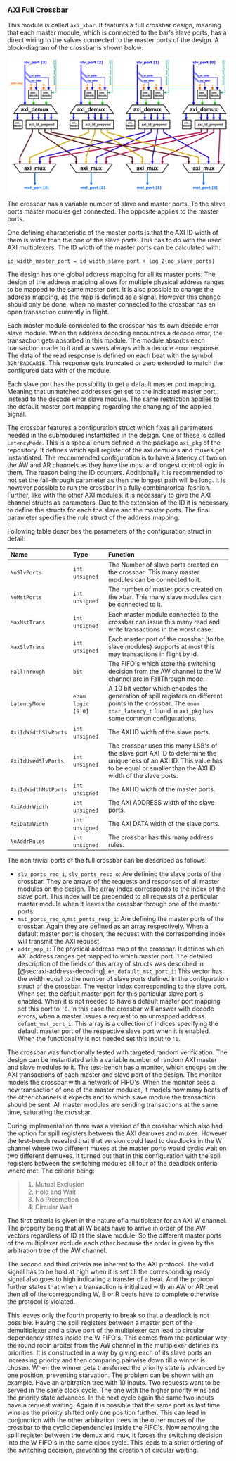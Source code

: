 ### AXI Full Crossbar

This module is called `axi_xbar`. It features a full crossbar design, meaning that each master module, which is connected to the bar's slave ports, has a direct wiring to the salves connected to the master ports of the design.
A block-diagram of the crossbar is shown below:

![Block-diagram showing the design of the full AXI4 Crossbar.](figures/axi_xbar.png  "Block-diagram showing the design of the full AXI4 Crossbar.")

The crossbar has a variable number of slave and master ports. To the slave ports master modules get connected. The opposite applies to the master ports.

One defining characteristic of the master ports is that the AXI ID width of them is wider than the one of the slave ports. This has to do with the used AXI multiplexers. The ID width of the master ports can be calculated with:

```
id_width_master_port = id_width_slave_port + log_2(no_slave_ports)
```

The design has one global address mapping for all its master ports. The design of the address mapping allows for multiple physical address ranges to be mapped to the same master port. It is also possible to change the address mapping, as the map is defined as a signal. However this change should only be done, when no master connected to the crossbar has an open transaction currently in flight.

Each master module connected to the crossbar has its own decode error slave module. When the address decoding encounters a decode error, the transaction gets absorbed in this module. The module absorbs each transaction made to it and answers always with a decode error response. The data of the read response is defined on each beat with the symbol `32h'BADCAB1E`. This response gets truncated or zero extended to match the configured data with of the module.

Each slave port has the possibility to get a default master port mapping. Meaning that unmatched addresses get set to the indicated master port, instead to the decode error slave module. The same restriction applies to the default master port mapping regarding the changing of the applied signal.

The crossbar features a configuration struct which fixes all parameters needed in the submodules instantiated in the design. One of these is called `LatencyMode`. This is a special enum defined in the package `axi_pkg` of the repository. It defines which spill register of the axi demuxes and muxes get instantiated. The recommended configuration is to have a latency of two on the AW and AR channels as they have the most and longest control logic in them. The reason being the ID counters. Additionally it is recommended to not set the fall-through parameter as then the longest path will be long. It is however possible to run the crossbar in a fully combinatorical fashion. Further, like with the other AXI modules, it is necessary to give the AXI channel structs as parameters. Due to the extension of the ID it is necessary to define the structs for each the slave and the master ports. The final parameter specifies the rule struct of the address mapping.

Following table describes the parameters of the configuration struct in detail:

| Name | Type | Function |
|:------------------ |:----------------- |:---------------------------------- |
| `NoSlvPorts` | `int unsigned` | The Number of slave ports created on the crossbar. This many master modules can be connected to it. |
| `NoMstPorts` | `int unsigned` | The number of master ports created on the xbar. This many slave modules can be connected to it. |
| `MaxMstTrans` | `int unsigned` | Each master module connected to the crossbar can issue this many read and write transactions in the worst case. |
| `MaxSlvTrans` | `int unsigned` | Each master port of the crossbar (to the slave modules) supports at most this may transactions in flight by id. |
| `FallThrough` | `bit` | The FIFO's which store the switching decision from the AW channel to the W channel are in FallThrough mode. |
| `LatencyMode` | `enum logic [9:0]` | A 10 bit vector which encodes the generation of spill registers on different points in the crossbar. The `enum xbar_latency_t` found in `axi_pkg` has some common configurations. |
| `AxiIdWidthSlvPorts` | `int unsigned` | The AXI ID width of the slave ports. |
| `AxiIdUsedSlvPorts` | `int unsigned` |  The crossbar uses this many LSB's of the slave port AXI ID to determine the uniqueness of an AXI ID. This value has to be equal or smaller than the AXI ID width of the slave ports. |
| `AxiIdWidthMstPorts` | `int unsigned` | The AXI ID width of the master ports. |
| `AxiAddrWidth` | `int unsigned` | The AXI ADDRESS width of the slave ports. |
| `AxiDataWidth` | `int unsigned` | The AXI DATA width of the slave ports. |
| `NoAddrRules` | `int unsigned` | The crossbar has this many address rules. |


The non trivial ports of the full crossbar can be described as follows:
* `slv_ports_req_i`, `slv_ports_resp_o`: Are defining the slave ports of the crossbar. They are arrays of the requests and responses of all master modules on the design. The array index corresponds to the index of the slave port. This index will be prepended to all requests of a particular master module when it leaves the crossbar through one of the master ports.
* `mst_ports_req_o`,`mst_ports_resp_i`: Are defining the master ports of the crossbar. Again they are defined as an array respectively. When a default master port is chosen, the request with the corresponding index will transmit the AXI request.
* `addr_map_i`: The physical address map of the crossbar. It defines which AXI address ranges get mapped to which master port. The detailed description of the fields of this array of structs was described in [@sec:axi-address-decoding].
`en_default_mst_port_i`: This vector has the width equal to the number of slave ports defined in the configuration struct of the crossbar. The vector index corresponding to the slave port. When set, the default master port for this particular slave port is enabled. When it is not needed to have a default master port mapping set this port to `'0`. In this case the crossbar will answer with decode errors, when a master issues a request to an unmapped address.
`defaut_mst_port_i`: This array is a collection of indices specifying the default master port of the respective slave port when it is enabled. When the functionality is not needed set this input to `'0`.


The crossbar was functionally tested with targeted random verification. The design can be instantiated with a variable number of random AXI master and slave modules to it. The test-bench has a monitor, which snoops on the AXI transactions of each master and slave port of the design. The monitor models the crossbar with a network of FIFO's. When the monitor sees a new transaction of one of the master modules, it models how many beats of the other channels it expects and to which slave module the transaction should be sent. All master modules are sending transactions at the same time, saturating the crossbar.

During implementation there was a version of the crossbar which also had the option for spill registers between the AXI demuxes and muxes. However the test-bench revealed that that version could lead to deadlocks in the W channel where two different muxes at the master ports would cyclic wait on two different demuxes. It turned out that in this configuration with the spill registers between the switching modules all four of the deadlock criteria where met. The criteria being:

> 1. Mutual Exclusion
> 2. Hold and Wait
> 3. No Preemption
> 4. Circular Wait

The first criteria is given in the nature of a multiplexer for an AXI W channel. The property being that all W beats have to arrive in order of the AW vectors regardless of ID at the slave module. So the different master ports of the multiplexer exclude each other because the order is given by the arbitration tree of the AW channel.

The second and third criteria are inherent to the AXI protocol. The valid signal has to be hold at high when it is set till the corresponding ready signal also goes to high indicating a transfer of a beat. And the protocol further states that when a transaction is initialized with an AW or AR beat then all of the corresponding W, B or R beats have to complete otherwise the protocol is violated.

This leaves only the fourth property to break so that a deadlock is not possible. Having the spill registers between a master port of the demultiplexer and a slave port of the multiplexer can lead to circular dependency states inside the W FIFO's. This comes from the particular way the round robin arbiter from the AW channel in the multiplexer defines its priorities. It is constructed in a way by giving each of its slave ports an increasing priority and then comparing pairwise down till a winner is chosen. When the winner gets transferred the priority state is advanced by one position, preventing starvation. The problem can be shown with an example. Have an arbitration tree with 10 inputs. Two requests want to be served in the same clock cycle. The one with the higher priority wins and the priority state advances. In the next cycle again the same two inputs have a request waiting. Again it is possible that the same port as last time wins as the priority shifted only one position further. This can lead in conjunction with the other arbitration trees in the other muxes of the crossbar to the cyclic dependencies inside the FIFO's. Now removing the spill register between the demux and mux, it forces the switching decision into the W FIFO's in the same clock cycle. This leads to a strict ordering of the switching decision,  preventing the creation of circular waiting.
